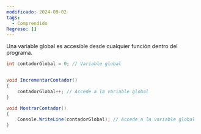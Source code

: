 ```yaml
---
modificado: 2024-09-02
tags:
  - Comprendido
Regreso: []
---
```

Una variable global es accesible desde cualquier función dentro del programa.

``` c#
int contadorGlobal = 0; // Variable global 


void IncrementarContador() 
{ 
	contadorGlobal++; // Accede a la variable global 
} 

void MostrarContador() 
{
	Console.WriteLine(contadorGlobal); // Accede a la variable global 
}
```